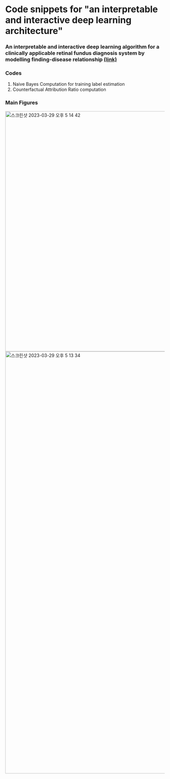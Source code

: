 # Code snippets for "an interpretable and interactive deep learning architecture"

### An interpretable and interactive deep learning algorithm for a clinically applicable retinal fundus diagnosis system by modelling finding-disease relationship [(link)](https://www.nature.com/articles/s41598-023-32518-3)

### Codes
1. Naive Bayes Computation for training label estimation
2. Counterfactual Attribution Ratio computation

### Main Figures
<img width="757" alt="스크린샷 2023-03-29 오후 5 14 42" src="https://user-images.githubusercontent.com/8290383/228470272-1645f650-de08-4ade-ac43-f9ddab354582.png">

<img width="1330" alt="스크린샷 2023-03-29 오후 5 13 34" src="https://user-images.githubusercontent.com/8290383/228470001-b0c9ed1d-11a9-4b1b-bf46-58368fa47a69.png">

